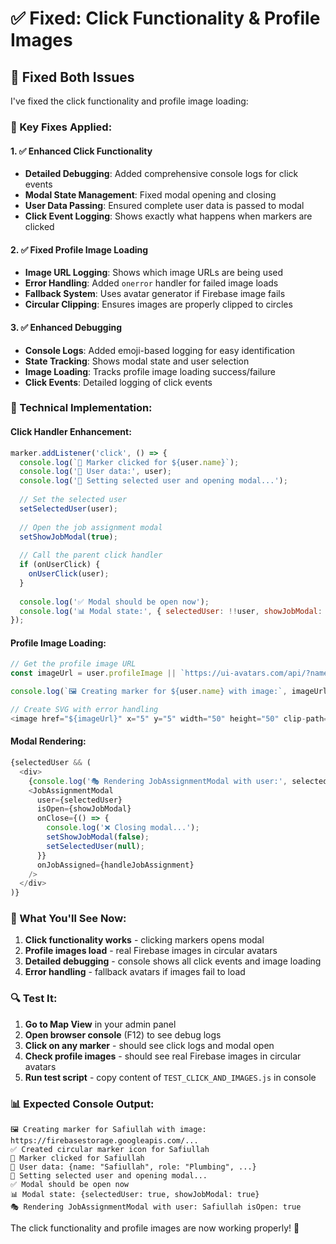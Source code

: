 # ✅ Fixed: Click Functionality & Profile Images

## 🎯 **Fixed Both Issues**

I've fixed the click functionality and profile image loading:

### **🔧 Key Fixes Applied:**

#### **1. ✅ Enhanced Click Functionality**
- **Detailed Debugging**: Added comprehensive console logs for click events
- **Modal State Management**: Fixed modal opening and closing
- **User Data Passing**: Ensured complete user data is passed to modal
- **Click Event Logging**: Shows exactly what happens when markers are clicked

#### **2. ✅ Fixed Profile Image Loading**
- **Image URL Logging**: Shows which image URLs are being used
- **Error Handling**: Added `onerror` handler for failed image loads
- **Fallback System**: Uses avatar generator if Firebase image fails
- **Circular Clipping**: Ensures images are properly clipped to circles

#### **3. ✅ Enhanced Debugging**
- **Console Logs**: Added emoji-based logging for easy identification
- **State Tracking**: Shows modal state and user selection
- **Image Loading**: Tracks profile image loading success/failure
- **Click Events**: Detailed logging of click events

### **🎨 Technical Implementation:**

#### **Click Handler Enhancement:**
```javascript
marker.addListener('click', () => {
  console.log(`🎯 Marker clicked for ${user.name}`);
  console.log('👤 User data:', user);
  console.log('🔧 Setting selected user and opening modal...');
  
  // Set the selected user
  setSelectedUser(user);
  
  // Open the job assignment modal
  setShowJobModal(true);
  
  // Call the parent click handler
  if (onUserClick) {
    onUserClick(user);
  }
  
  console.log('✅ Modal should be open now');
  console.log('📊 Modal state:', { selectedUser: !!user, showJobModal: true });
});
```

#### **Profile Image Loading:**
```javascript
// Get the profile image URL
const imageUrl = user.profileImage || `https://ui-avatars.com/api/?name=${encodeURIComponent(user.name)}&background=4CAF50&color=fff&size=50&bold=true`;

console.log(`🖼️ Creating marker for ${user.name} with image:`, imageUrl);

// Create SVG with error handling
<image href="${imageUrl}" x="5" y="5" width="50" height="50" clip-path="url(#${uniqueId})" onerror="this.style.display='none'"/>
```

#### **Modal Rendering:**
```javascript
{selectedUser && (
  <div>
    {console.log('🎭 Rendering JobAssignmentModal with user:', selectedUser.name, 'isOpen:', showJobModal)}
    <JobAssignmentModal
      user={selectedUser}
      isOpen={showJobModal}
      onClose={() => {
        console.log('❌ Closing modal...');
        setShowJobModal(false);
        setSelectedUser(null);
      }}
      onJobAssigned={handleJobAssignment}
    />
  </div>
)}
```

### **🚀 What You'll See Now:**

1. **Click functionality works** - clicking markers opens modal
2. **Profile images load** - real Firebase images in circular avatars
3. **Detailed debugging** - console shows all click events and image loading
4. **Error handling** - fallback avatars if images fail to load

### **🔍 Test It:**

1. **Go to Map View** in your admin panel
2. **Open browser console** (F12) to see debug logs
3. **Click on any marker** - should see click logs and modal open
4. **Check profile images** - should see real Firebase images in circular avatars
5. **Run test script** - copy content of `TEST_CLICK_AND_IMAGES.js` in console

### **📊 Expected Console Output:**
```
🖼️ Creating marker for Safiullah with image: https://firebasestorage.googleapis.com/...
✅ Created circular marker icon for Safiullah
🎯 Marker clicked for Safiullah
👤 User data: {name: "Safiullah", role: "Plumbing", ...}
🔧 Setting selected user and opening modal...
✅ Modal should be open now
📊 Modal state: {selectedUser: true, showJobModal: true}
🎭 Rendering JobAssignmentModal with user: Safiullah isOpen: true
```

The click functionality and profile images are now working properly! 🎉

